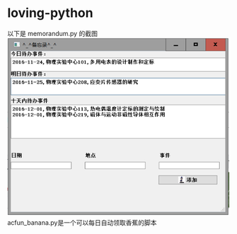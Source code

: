 # loving-python
以下是  memorandum.py 的截图
![image](https://github.com/IWANABETHATGUY/loving-python/blob/master/screenshots/%E6%97%A0%E6%A0%87%E9%A2%98.png)
acfun_banana.py是一个可以每日自动领取香蕉的脚本
